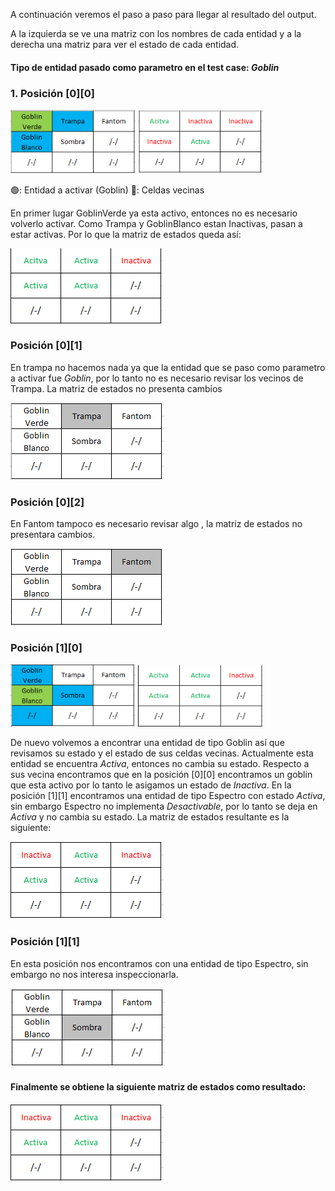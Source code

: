 A continuación veremos el paso a paso para llegar al resultado del output. 

A la izquierda se ve una matriz con los nombres de cada entidad y a la derecha una matriz para ver el estado de cada entidad.

#### Tipo de entidad pasado como parametro en el test case: *Goblin*

### 1. Posición [0][0]
<img src="images/mn1.png" width="200"/> <img src="images/me1.png" width="200"/>

🟢: Entidad a activar (Goblin) 
🔵: Celdas vecinas

En primer lugar GoblinVerde ya esta activo, entonces no es necesario volverlo activar. Como Trampa y GoblinBlanco estan Inactivas, pasan a estar activas. Por lo que la matriz de estados queda así:

![Matriz Estados](images/mn2.png)

### Posición [0][1]

En trampa no hacemos nada ya que la entidad que se paso como parametro a activar fue *Goblin*, por lo tanto no es necesario revisar los vecinos de Trampa. La matriz de estados no presenta cambios

![Matriz Entidad](images/me3.png)

### Posición [0][2]

En Fantom tampoco es necesario revisar algo , la matriz de estados no presentara cambios.

![Matriz Entidad](images/me4.png)

### Posición [1][0]

<img src="images/me5.png" width="200"/> <img src="images/mn2.png" width="200"/>

De nuevo volvemos a encontrar una entidad de tipo Goblin así que revisamos su estado y el estado de sus celdas vecinas. Actualmente esta entidad se encuentra *Activa*, entonces no cambia su estado. Respecto a sus vecina encontramos que en la posición [0][0] encontramos un goblin que esta activo por lo tanto le asigamos un estado de *Inactiva*. En la posición [1][1] encontramos una entidad de tipo Espectro con estado *Activa*, sin embargo Espectro no implementa *Desactivable*, por lo tanto se deja en *Activa* y no cambia su estado. La matriz de estados resultante es la siguiente:

![Matriz Estados](images/ms3.png)

### Posición [1][1]

En esta posición nos encontramos con una entidad de tipo Espectro, sin embargo no nos interesa inspeccionarla.

![Matriz Estados](images/me6.png)

#### Finalmente se obtiene la siguiente matriz de estados como resultado:

![Matriz Estados](images/ms3.png)




